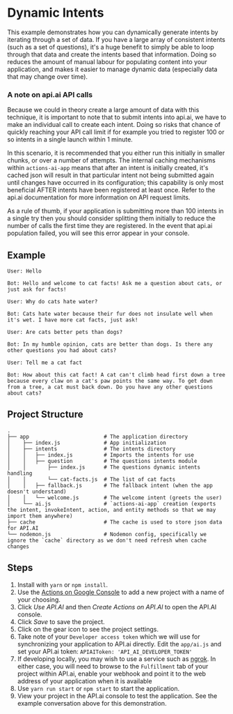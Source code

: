 # Dynamic Intents

This example demonstrates how you can dynamically generate intents by iterating through a set of data. If you have a large array of consistent intents (such as a set of questions), it's a huge benefit to simply be able to loop through that data and create the intents based that information. Doing so reduces the amount of manual labour for populating content into your application, and makes it easier to manage dynamic data (especially data that may change over time).

### A note on api.ai API calls
Because we could in theory create a large amount of data with this technique, it is important to note that to submit intents into api.ai, we have to make an individual call to create each intent. Doing so risks that chance of quickly reaching your API call limit if for example you tried to register 100 or so intents in a single launch within 1 minute.

In this scenario, it is recommended that you either run this initially in smaller chunks, or over a number of attempts. The internal caching mechanisms within `actions-ai-app` means that after an intent is initially created, it's cached json will result in that particular intent not being submitted again until changes have occurred in its configuration; this capability is only most beneficial AFTER intents have been registered at least once. Refer to the api.ai documentation for more information on API request limits.

As a rule of thumb, if your application is submitting more than 100 intents in a single try then you should consider splitting them initially to reduce the number of calls the first time they are registered. In the event that api.ai population failed, you will see this error appear in your console.

## Example
```
User: Hello

Bot: Hello and welcome to cat facts! Ask me a question about cats, or just ask for facts!

User: Why do cats hate water?

Bot: Cats hate water because their fur does not insulate well when it's wet. I have more cat facts, just ask!

User: Are cats better pets than dogs?

Bot: In my humble opinion, cats are better than dogs. Is there any other questions you had about cats?

User: Tell me a cat fact

Bot: How about this cat fact! A cat can't climb head first down a tree because every claw on a cat's paw points the same way. To get down from a tree, a cat must back down. Do you have any other questions about cats?
```

## Project Structure

```
.
├── app                        # The application directory
│    ├── index.js              # App initialization
│    ├── intents               # The intents directory
│    │   ├── index.js          # Imports the intents for use
│    │   ├── question          # The questions intents module
│    │       ├── index.js      # The questions dynamic intents handling
│    │       └── cat-facts.js  # The list of cat facts
│    │   ├── fallback.js       # The fallback intent (when the app doesn't understand)
│    │   └── welcome.js        # The welcome intent (greets the user)
│    └── ai.js                 # `actions-ai-app` creation (exports the intent, invokeIntent, action, and entity methods so that we may import them anywhere)
├── cache                      # The cache is used to store json data for API.AI
└── nodemon.js                 # Nodemon config, specifically we ignore the `cache` directory as we don't need refresh when cache changes
```

## Steps
1. Install with `yarn` or `npm install`.
1. Use the [Actions on Google Console](https://console.actions.google.com) to add a new project with a name of your choosing.
1. Click *Use API.AI* and then *Create Actions on API.AI* to open the API.AI console.
1. Click *Save* to save the project.
1. Click on the gear icon to see the project settings.
1. Take note of your `Developer access token` which we will use for synchronizing your application to API.ai directly. Edit the `app/ai.js` and set your API.ai token: `APIAIToken: 'API_AI_DEVELOPER_TOKEN'`
1. If developing locally, you may wish to use a service such as [ngrok](https://ngrok.com/). In either case, you will need to browse to the `Fulfillment` tab of your project within API.ai, enable your webhook and point it to the web address of your application when it is available
1. Use `yarn run start` or `npm start` to start the application.
1. View your project in the API.ai console to test the application. See the example conversation above for this demonstration.
